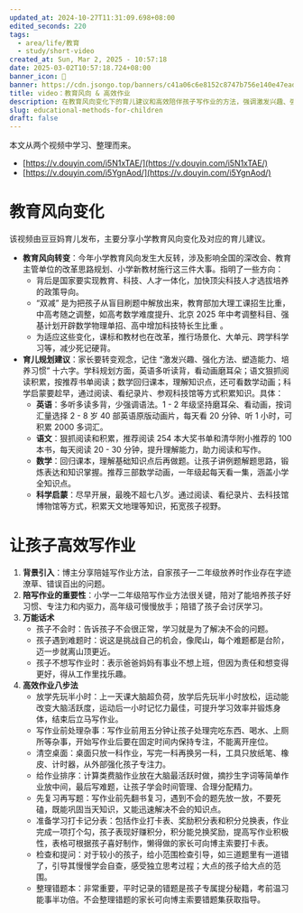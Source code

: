 ```yaml
---
updated_at: 2024-10-27T11:31:09.698+08:00
edited_seconds: 220
tags:
  - area/life/教育
  - study/short-video
created_at: Sun, Mar 2, 2025 - 10:57:18
date: 2025-03-02T10:57:18.724+08:00
banner_icon: 🐪
banner: https://cdn.jsongo.top/banners/c41a06c6e8152c8747b756e140e47ead.jpeg
title: video：教育风向 & 高效作业
description: 在教育风向变化下的育儿建议和高效陪伴孩子写作业的方法，强调激发兴趣、强化方法、塑造能力和培养习惯的重要性
slug: educational-methods-for-children
draft: false
---
```

本文从两个视频中学习、整理而来。
- [https://v.douyin.com/i5N1xTAE/](https://v.douyin.com/i5N1xTAE/)
- [https://v.douyin.com/i5YgnAod/](https://v.douyin.com/i5YgnAod/)
# 教育风向变化
该视频由豆豆妈育儿发布，主要分享小学教育风向变化及对应的育儿建议。
- **教育风向转变**：今年小学教育风向发生大反转，涉及影响全国的深改会、教育主管单位的改革思路规划、小学新教材施行这三件大事。指明了一些方向：
	- 背后是国家要实现教育、科技、人才一体化，加快顶尖科技人才选拔培养的政策导向。
	- “双减” 是为把孩子从盲目刷题中解放出来，教育部加大理工课招生比重，中高考随之调整，如高考数学难度提升、北京 2025 年中考调整科目、强基计划开辟数学物理单招、高中增加科技特长生比重 。
	- 为适应这些变化，课标和教材也在改革，推行场景化、大单元、跨学科学习等，减少死记硬背。
- **育儿规划建议**：家长要转变观念，记住 “激发兴趣、强化方法、塑造能力、培养习惯” 十六字。学科规划方面，英语多听读背，看动画磨耳朵；语文狠抓阅读积累，按推荐书单阅读；数学回归课本，理解知识点，还可看数学动画；科学启蒙要趁早，通过阅读、看纪录片、参观科技馆等方式积累知识。具体：
	- **英语**：多听多读多背，少强调语法。1 - 2 年级坚持磨耳朵、看动画，按词汇量选择 2 - 8 岁 40 部英语原版动画片，每天看 20 分钟、听 1 小时，可积累 2000 多词汇。
	- **语文**：狠抓阅读和积累，推荐阅读 254 本大奖书单和清华附小推荐的 100 本书，每天阅读 20 - 30 分钟，提升理解能力，助力阅读和写作。
	- **数学**：回归课本，理解基础知识点后再做题。让孩子讲例题解题思路，锻炼表达和知识掌握。推荐三部数学动画，一年级起每天看一集，涵盖小学全知识点。
	- **科学启蒙**：尽早开展，最晚不超七八岁。通过阅读、看纪录片、去科技馆博物馆等方式，积累天文地理等知识，拓宽孩子视野。

# 让孩子高效写作业
1. **背景引入**：博主分享陪娃写作业方法，自家孩子一二年级放养时作业存在字迹潦草、错误百出的问题。
2. **陪写作业的重要性**：小学一二年级陪写作业方法很关键，陪对了能培养孩子好习惯、专注力和内驱力，高年级可慢慢放手；陪错了孩子会讨厌学习。
3. **万能话术**
    - 孩子不会时：告诉孩子不会很正常，学习就是为了解决不会的问题。
    - 孩子遇到难题时：说这是挑战自己的机会，像爬山，每个难题都是台阶，迈一步就离山顶更近。
    - 孩子不想写作业时：表示爸爸妈妈有事业不想上班，但因为责任和想变得更好，得从工作里找乐趣。
4. **高效作业八步法**
    - 放学先玩半小时：上一天课大脑超负荷，放学后先玩半小时放松，运动能改变大脑活跃度，运动后一小时记忆力最佳，可提升学习效率并锻炼身体，结束后立马写作业。
    - 写作业前处理杂事：写作业前用五分钟让孩子处理完吃东西、喝水、上厕所等杂事，开始写作业后要在固定时间内保持专注，不能离开座位。
    - 清空桌面：桌面只放一科作业，写完一科再换另一科，工具只放纸笔、橡皮、计时器，从外部强化孩子专注力。
    - 给作业排序：计算类费脑作业放在大脑最活跃时做，摘抄生字词等简单作业放中间，最后写难题，让孩子学会时间管理、合理分配精力。
    - 先复习再写题：写作业前先翻书复习，遇到不会的题先放一放，不要死磕，既能巩固当天知识，又能迅速解决不会的知识点。
    - 准备学习打卡记分表：包括作业打卡表、奖励积分表和积分兑换表，作业完成一项打个勾，孩子表现好赚积分，积分能兑换奖励，提高写作业积极性，表格可根据孩子喜好制作，懒得做的家长可向博主索要打卡表。
    - 检查和提问：对于较小的孩子，给小范围检查引导，如三道题里有一道错了，引导其慢慢学会自查，感受独立思考过程；大点的孩子给大点的范围。
    - 整理错题本：非常重要，平时记录的错题是孩子专属提分秘籍，考前温习能事半功倍。不会整理错题的家长可向博主索要错题集获取指导。
